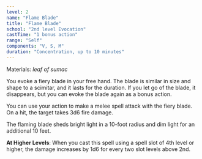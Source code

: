 ```yaml
---
level: 2
name: "Flame Blade"
title: "Flame Blade"
school: "2nd level Evocation"
castTime: "1 bonus action"
range: "Self"
components: "V, S, M"
duration: "Concentration, up to 10 minutes"
---
```


Materials: *leaf of sumac*

You evoke a fiery blade in your free hand. The blade is similar in size and shape to a scimitar, and it lasts for the duration. If you let go of the blade, it disappears, but you can evoke the blade again as a bonus action.

You can use your action to make a melee spell attack with the fiery blade. On a hit, the target takes 3d6 fire damage.

The flaming blade sheds bright light in a 10-foot radius and dim light for an additional 10 feet.

**At Higher Levels**: When you cast this spell using a spell slot of 4th level or higher, the damage increases by 1d6 for every two slot levels above 2nd.

